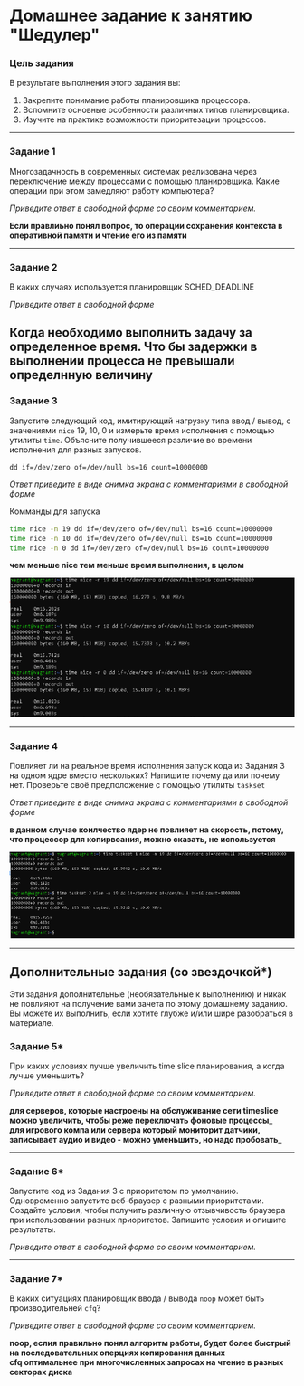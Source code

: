 # Домашнее задание к занятию "Шедулер"

### Цель задания

В результате выполнения этого задания вы:

1. Закрепите понимание работы планировщика процессора.
2. Вспомните основные особенности различных типов планировщика.
3. Изучите на практике возможности приоритезации процессов.


----

### Задание 1

Многозадачность в современных системах реализована через переключение между процессами с помощью планировщика. Какие операции при этом замедляют работу компьютера?


*Приведите ответ в свободной форме со своим комментарием.*

__Если правлиьно понял вопрос, то операции сохранения контекста в оперативной памяти и чтение его из памяти__


---

### Задание 2

В каких случаях используется планировщик SCHED_DEADLINE

*Приведите ответ в свободной форме*

__Когда необходимо выполнить задачу за определенное время. Что бы задержки в выполнении процесса не превышали определнную величину__
---

### Задание 3

Запустите следующий код, имитирующий нагрузку типа ввод / вывод, с значениями `nice` 19, 10, 0 и измерьте время исполнения с помощью утилиты `time`. Объясните получившееся различие во времени исполнения для разных запусков.

    dd if=/dev/zero of=/dev/null bs=16 count=10000000

*Ответ приведите в виде снимка экрана с комментариями в свободной форме*

Комманды для запуска
```bash
time nice -n 19 dd if=/dev/zero of=/dev/null bs=16 count=10000000
time nice -n 10 dd if=/dev/zero of=/dev/null bs=16 count=10000000
time nice -n 0 dd if=/dev/zero of=/dev/null bs=16 count=10000000
```
__чем меньше nice тем меньше время выполнения, в целом__

![nice](https://github.com/vakhtanov/netology_devops_zero_DZ/blob/main/slinb/DZ3/1nace.PNG)

---

### Задание 4

Повлияет ли на реальное время исполнения запуск кода из Задания 3 на одном ядре вместо нескольких? Напишите почему да или почему нет. Проверьте своё предположение с помощью утилиты `taskset`

*Ответ приведите в виде снимка экрана с комментариями в свободной форме*

__в данном случае коилчество ядер не повлияет на скорость, потому, что процессор для копирвоания, можно сказать, не используется__

![taskset](https://github.com/vakhtanov/netology_devops_zero_DZ/blob/main/slinb/DZ3/2taskset.PNG)

---

## Дополнительные задания (со звездочкой*)
Эти задания дополнительные (необязательные к выполнению) и никак не повлияют на получение вами зачета по этому домашнему заданию. Вы можете их выполнить, если хотите глубже и/или шире разобраться в материале.

### Задание 5*

При каких условиях лучше увеличить time slice планирования, а когда лучше уменьшить?

*Приведите ответ в свободной форме со своим комментарием.*

__для серверов, которые настроены на обслуживание сети timeslice можно увеличить, чтобы реже переключать фоновые процессы___\
__для игрового компа или сервера который мониторит датчики, записывает аудио и видео - можно уменьшить, но надо пробовать___

------

### Задание 6*

Запустите код из Задания 3 с приоритетом по умолчанию. Одновременно запустите веб-браузер с разными приоритетами. Создайте условия, чтобы получить различную отзывчивость браузера при использовании разных приоритетов. Запишите условия и опишите результаты.

*Приведите ответ в свободной форме со своим комментарием.*

------

### Задание 7*

В каких ситуациях планировщик ввода / вывода `noop` может быть производительней `cfq`?

*Приведите ответ в свободной форме со своим комментарием.*

__noop, еслия правильно понял алгоритм работы, будет более быстрый на последовательных оперциях копирования данных__\
__сfq оптимальнее при многочисленных запросах на чтение в разных секторах диска__
